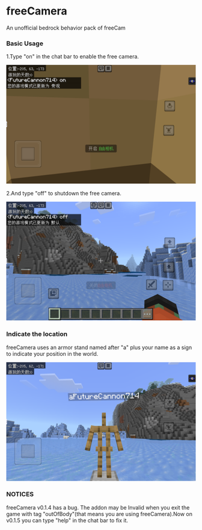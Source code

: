 # freeCamera
An unofficial bedrock behavior pack of freeCam

### Basic Usage
1.Type "on" in the chat bar to enable the free camera.

![image](https://github.com/arrive-software/freeCamera/blob/main/demopicture/Screenshot_20250218-220622.png)

2.And type "off" to shutdown the free camera.

![image](https://github.com/arrive-software/freeCamera/blob/main/demopicture/Screenshot_20250218-220651.png)

### Indicate the location

freeCamera uses an armor stand named after "a" plus your name as a sign to indicate your position in the world.

![image](https://github.com/arrive-software/freeCamera/blob/main/demopicture/Screenshot_20250218-220641.png)

### NOTICES

freeCamera v0.1.4 has a bug. The addon may be Invalid when you exit the game with tag "outOfBody"(that means you are using freeCamera).Now on v0.1.5 you can type "help" in the chat bar to fix it.
